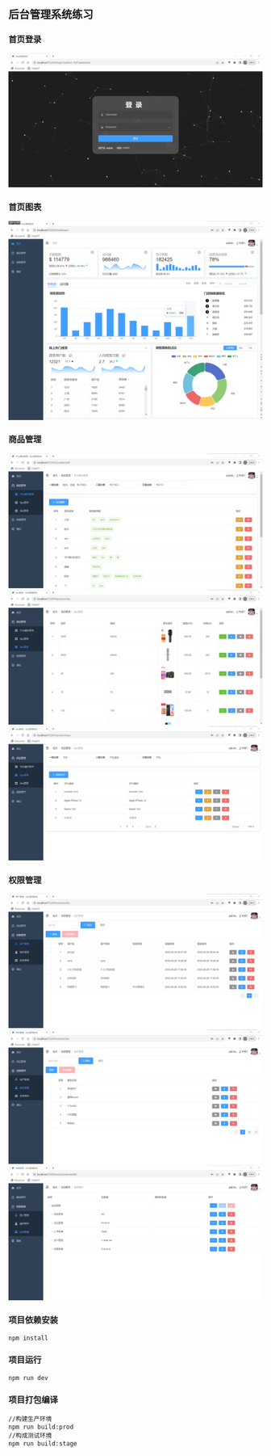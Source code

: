 ## 后台管理系统练习

### 首页登录

![登录界面](README.assets/login.jpg)

### 首页图表

![首页图表](README.assets/shouye.png)

### 商品管理

![平台属性管理](README.assets/shangpinguanli.jpg)
![Spu管理](README.assets/SPUguanli.jpg)
![Sku管理](README.assets/SKUguanli.jpg)

### 权限管理

![用户管理](README.assets/quanxianguanli1.jpg)
![角色管理](README.assets/juesheguanli.jpg)
![菜单管理](README.assets/caidanguanli.jpg)

### 项目依赖安装

```
npm install
```

### 项目运行
```
npm run dev
```

### 项目打包编译
```
//构建生产环境
npm run build:prod
//构成测试环境
npm run build:stage
```


